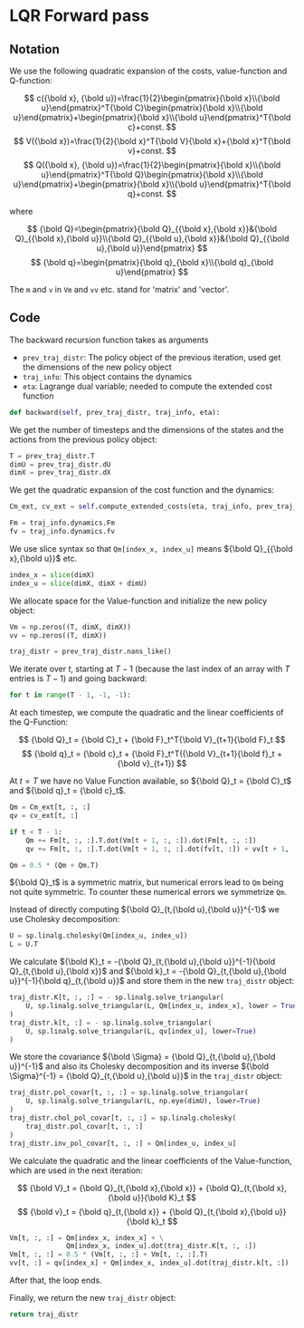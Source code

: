 LQR Forward pass
================

Notation
--------

We use the following quadratic expansion of the costs, value-function and Q-function:

$$ c({\bold x}, {\bold u})=\frac{1}{2}\begin{pmatrix}{\bold x}\\{\bold u}\end{pmatrix}^T{\bold C}\begin{pmatrix}{\bold x}\\{\bold u}\end{pmatrix}+\begin{pmatrix}{\bold x}\\{\bold u}\end{pmatrix}^T{\bold c}+const. $$
$$ $$
$$ V({\bold x})=\frac{1}{2}{\bold x}^T{\bold V}{\bold x}+{\bold x}^T{\bold v}+const. $$
$$ $$
$$ Q({\bold x}, {\bold u})=\frac{1}{2}\begin{pmatrix}{\bold x}\\{\bold u}\end{pmatrix}^T{\bold Q}\begin{pmatrix}{\bold x}\\{\bold u}\end{pmatrix}+\begin{pmatrix}{\bold x}\\{\bold u}\end{pmatrix}^T{\bold q}+const. $$

where

$$ {\bold Q}=\begin{pmatrix}{\bold Q}_{{\bold x},{\bold x}}&{\bold Q}_{{\bold x},{\bold u}}\\{\bold Q}_{{\bold u},{\bold x}}&{\bold Q}_{{\bold u},{\bold u}}\end{pmatrix} $$
$$ $$
$$ {\bold q}=\begin{pmatrix}{\bold q}_{\bold x}\\{\bold q}_{\bold u}\end{pmatrix} $$

The `m` and `v` in `Vm` and `vv` etc. stand for 'matrix' and 'vector'.

Code
----

The backward recursion function takes as arguments
+ `prev_traj_distr`: The policy object of the previous iteration, used get the dimensions of the new policy object
+ `traj_info`: This object contains the dynamics
+ `eta`: Lagrange dual variable; needed to compute the extended cost function

```python
def backward(self, prev_traj_distr, traj_info, eta):
```

We get the number of timesteps and the dimensions of the states and the actions from the previous policy object:

```python
T = prev_traj_distr.T
dimU = prev_traj_distr.dU
dimX = prev_traj_distr.dX
```

We get the quadratic expansion of the cost function and the dynamics:

```python
Cm_ext, cv_ext = self.compute_extended_costs(eta, traj_info, prev_traj_distr)

Fm = traj_info.dynamics.Fm
fv = traj_info.dynamics.fv
```

We use slice syntax so that `Qm[index_x, index_u]` means ${\bold Q}_{{\bold x},{\bold u}}$ etc.

```python
index_x = slice(dimX)
index_u = slice(dimX, dimX + dimU)
```

We allocate space for the Value-function and initialize the new policy object:

```python
Vm = np.zeros((T, dimX, dimX))
vv = np.zeros((T, dimX))

traj_distr = prev_traj_distr.nans_like()
```

We iterate over $t$, starting at $T - 1$ (because the last index of an array with $T$ entries is $T - 1$) and going backward:

```python
for t in range(T - 1, -1, -1):
```

At each timestep, we compute the quadratic and the linear coefficients of the Q-Function:

$$ {\bold Q}_t = {\bold C}_t + {\bold F}_t^T{\bold V}_{t+1}{\bold F}_t $$
$$ {\bold q}_t = {\bold c}_t + {\bold F}_t^T({\bold V}_{t+1}{\bold f}_t + {\bold v}_{t+1}) $$

At $t = T$ we have no Value Function available, so ${\bold Q}_t = {\bold C}_t$ and ${\bold q}_t = {\bold c}_t$.

```python
Qm = Cm_ext[t, :, :]
qv = cv_ext[t, :]

if t < T - 1:
    Qm += Fm[t, :, :].T.dot(Vm[t + 1, :, :]).dot(Fm[t, :, :])
    qv += Fm[t, :, :].T.dot(Vm[t + 1, :, :].dot(fv[t, :]) + vv[t + 1, :])

Qm = 0.5 * (Qm + Qm.T)
```

${\bold Q}_t$ is a symmetric matrix, but numerical errors lead to `Qm` being not quite symmetric. To counter these numerical errors we symmetrize `Qm`.

Instead of directly computing ${\bold Q}_{t,{\bold u},{\bold u}}^{-1}$ we use Cholesky decomposition:

```python
U = sp.linalg.cholesky(Qm[index_u, index_u])
L = U.T
```

We calculate ${\bold K}_t = -{\bold Q}_{t,{\bold u},{\bold u}}^{-1}{\bold Q}_{t,{\bold u},{\bold x}}$ and ${\bold k}_t = -{\bold Q}_{t,{\bold u},{\bold u}}^{-1}{\bold q}_{t,{\bold u}}$ and store them in the new `traj_distr` object:

```python
traj_distr.K[t, :, :] = - sp.linalg.solve_triangular(
    U, sp.linalg.solve_triangular(L, Qm[index_u, index_x], lower = True)
)
traj_distr.k[t, :] = - sp.linalg.solve_triangular(
    U, sp.linalg.solve_triangular(L, qv[index_u], lower=True)
)
```

We store the covariance ${\bold \Sigma} = {\bold Q}_{t,{\bold u},{\bold u}}^{-1}$ and also its Cholesky decomposition and its inverse ${\bold \Sigma}^{-1} = {\bold Q}_{t,{\bold u},{\bold u}}$ in the `traj_distr` object:

```python
traj_distr.pol_covar[t, :, :] = sp.linalg.solve_triangular(
    U, sp.linalg.solve_triangular(L, np.eye(dimU), lower=True)
)
traj_distr.chol_pol_covar[t, :, :] = sp.linalg.cholesky(
    traj_distr.pol_covar[t, :, :]
)
traj_distr.inv_pol_covar[t, :, :] = Qm[index_u, index_u]
```

We calculate the quadratic and the linear coefficients of the Value-function, which are used in the next iteration:

$$ {\bold V}_t = {\bold Q}_{t,{\bold x},{\bold x}} + {\bold Q}_{t,{\bold x},{\bold u}}{\bold K}_t $$
$$ {\bold v}_t = {\bold q}_{t,{\bold x}} + {\bold Q}_{t,{\bold x},{\bold u}}{\bold k}_t $$

```python
Vm[t, :, :] = Qm[index_x, index_x] + \
              Qm[index_x, index_u].dot(traj_distr.K[t, :, :])
Vm[t, :, :] = 0.5 * (Vm[t, :, :] + Vm[t, :, :].T)
vv[t, :] = qv[index_x] + Qm[index_x, index_u].dot(traj_distr.k[t, :])
```

After that, the loop ends.

Finally, we return the new `traj_distr` object:

```python
return traj_distr
```